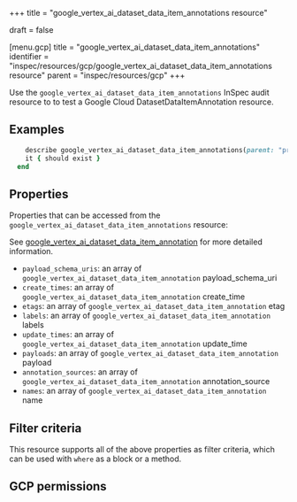 +++
title = "google_vertex_ai_dataset_data_item_annotations resource"

draft = false


[menu.gcp]
title = "google_vertex_ai_dataset_data_item_annotations"
identifier = "inspec/resources/gcp/google_vertex_ai_dataset_data_item_annotations resource"
parent = "inspec/resources/gcp"
+++

Use the `google_vertex_ai_dataset_data_item_annotations` InSpec audit resource to to test a Google Cloud DatasetDataItemAnnotation resource.

## Examples

```ruby
    describe google_vertex_ai_dataset_data_item_annotations(parent: "projects/#{gcp_project_id}/locations/#{dataset_data_item_annotation['region']}/datasets/#{dataset_data_item_annotation['dataset']}/dataItems/#{dataset_data_item_annotation['dataItem']}", region: ' value_region') do
    it { should exist }
  end
```

## Properties

Properties that can be accessed from the `google_vertex_ai_dataset_data_item_annotations` resource:

See [google_vertex_ai_dataset_data_item_annotation](google_vertex_ai_dataset_data_item_annotation) for more detailed information.

  * `payload_schema_uris`: an array of `google_vertex_ai_dataset_data_item_annotation` payload_schema_uri
  * `create_times`: an array of `google_vertex_ai_dataset_data_item_annotation` create_time
  * `etags`: an array of `google_vertex_ai_dataset_data_item_annotation` etag
  * `labels`: an array of `google_vertex_ai_dataset_data_item_annotation` labels
  * `update_times`: an array of `google_vertex_ai_dataset_data_item_annotation` update_time
  * `payloads`: an array of `google_vertex_ai_dataset_data_item_annotation` payload
  * `annotation_sources`: an array of `google_vertex_ai_dataset_data_item_annotation` annotation_source
  * `names`: an array of `google_vertex_ai_dataset_data_item_annotation` name

## Filter criteria

This resource supports all of the above properties as filter criteria, which can be used
with `where` as a block or a method.

## GCP permissions
